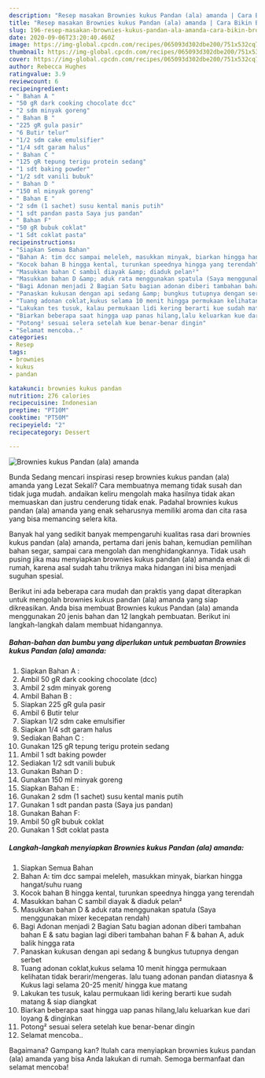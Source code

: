 ```yaml
---
description: "Resep masakan Brownies kukus Pandan (ala) amanda | Cara Bikin Brownies kukus Pandan (ala) amanda Yang Paling Enak"
title: "Resep masakan Brownies kukus Pandan (ala) amanda | Cara Bikin Brownies kukus Pandan (ala) amanda Yang Paling Enak"
slug: 196-resep-masakan-brownies-kukus-pandan-ala-amanda-cara-bikin-brownies-kukus-pandan-ala-amanda-yang-paling-enak
date: 2020-09-06T23:20:40.460Z
image: https://img-global.cpcdn.com/recipes/065093d302dbe200/751x532cq70/brownies-kukus-pandan-ala-amanda-foto-resep-utama.jpg
thumbnail: https://img-global.cpcdn.com/recipes/065093d302dbe200/751x532cq70/brownies-kukus-pandan-ala-amanda-foto-resep-utama.jpg
cover: https://img-global.cpcdn.com/recipes/065093d302dbe200/751x532cq70/brownies-kukus-pandan-ala-amanda-foto-resep-utama.jpg
author: Rebecca Hughes
ratingvalue: 3.9
reviewcount: 6
recipeingredient:
- " Bahan A "
- "50 gR dark cooking chocolate dcc"
- "2 sdm minyak goreng"
- " Bahan B "
- "225 gR gula pasir"
- "6 Butir telur"
- "1/2 sdm cake emulsifier"
- "1/4 sdt garam halus"
- " Bahan C "
- "125 gR tepung terigu protein sedang"
- "1 sdt baking powder"
- "1/2 sdt vanili bubuk"
- " Bahan D "
- "150 ml minyak goreng"
- " Bahan E "
- "2 sdm (1 sachet) susu kental manis putih"
- "1 sdt pandan pasta Saya jus pandan"
- " Bahan F"
- "50 gR bubuk coklat"
- "1 Sdt coklat pasta"
recipeinstructions:
- "Siapkan Semua Bahan"
- "Bahan A: tim dcc sampai meleleh, masukkan minyak, biarkan hingga hangat/suhu ruang"
- "Kocok bahan B hingga kental, turunkan speednya hingga yang terendah"
- "Masukkan bahan C sambil diayak &amp; diaduk pelan²"
- "Masukkan bahan D &amp; aduk rata menggunakan spatula (Saya menggunakan mixer kecepatan rendah)"
- "Bagi Adonan menjadi 2 Bagian Satu bagian adonan diberi tambahan bahan E &amp; satu bagian lagi diberi tambahan bahan F &amp; bahan A, aduk balik hingga rata"
- "Panaskan kukusan dengan api sedang &amp; bungkus tutupnya dengan serbet"
- "Tuang adonan coklat,kukus selama 10 menit hingga permukaan kelihatan tidak berarir/mengeras. lalu tuang adonan pandan diatasnya &amp; Kukus lagi selama 20-25 menit/ hingga kue matang"
- "Lakukan tes tusuk, kalau permukaan lidi kering berarti kue sudah matang &amp; siap diangkat"
- "Biarkan beberapa saat hingga uap panas hilang,lalu keluarkan kue dari loyang &amp; dinginkan"
- "Potong² sesuai selera setelah kue benar-benar dingin"
- "Selamat mencoba.."
categories:
- Resep
tags:
- brownies
- kukus
- pandan

katakunci: brownies kukus pandan 
nutrition: 276 calories
recipecuisine: Indonesian
preptime: "PT10M"
cooktime: "PT50M"
recipeyield: "2"
recipecategory: Dessert

---
```



![Brownies kukus Pandan (ala) amanda](https://img-global.cpcdn.com/recipes/065093d302dbe200/751x532cq70/brownies-kukus-pandan-ala-amanda-foto-resep-utama.jpg)

Bunda Sedang mencari inspirasi resep brownies kukus pandan (ala) amanda yang Lezat Sekali? Cara membuatnya memang tidak susah dan tidak juga mudah. andaikan keliru mengolah maka hasilnya tidak akan memuaskan dan justru cenderung tidak enak. Padahal brownies kukus pandan (ala) amanda yang enak seharusnya memiliki aroma dan cita rasa yang bisa memancing selera kita.

Banyak hal yang sedikit banyak mempengaruhi kualitas rasa dari brownies kukus pandan (ala) amanda, pertama dari jenis bahan, kemudian pemilihan bahan segar, sampai cara mengolah dan menghidangkannya. Tidak usah pusing jika mau menyiapkan brownies kukus pandan (ala) amanda enak di rumah, karena asal sudah tahu triknya maka hidangan ini bisa menjadi suguhan spesial.




Berikut ini ada beberapa cara mudah dan praktis yang dapat diterapkan untuk mengolah brownies kukus pandan (ala) amanda yang siap dikreasikan. Anda bisa membuat Brownies kukus Pandan (ala) amanda menggunakan 20 jenis bahan dan 12 langkah pembuatan. Berikut ini langkah-langkah dalam membuat hidangannya.

<!--inarticleads1-->

##### Bahan-bahan dan bumbu yang diperlukan untuk pembuatan Brownies kukus Pandan (ala) amanda:

1. Siapkan  Bahan A :
1. Ambil 50 gR dark cooking chocolate (dcc)
1. Ambil 2 sdm minyak goreng
1. Ambil  Bahan B :
1. Siapkan 225 gR gula pasir
1. Ambil 6 Butir telur
1. Siapkan 1/2 sdm cake emulsifier
1. Siapkan 1/4 sdt garam halus
1. Sediakan  Bahan C :
1. Gunakan 125 gR tepung terigu protein sedang
1. Ambil 1 sdt baking powder
1. Sediakan 1/2 sdt vanili bubuk
1. Gunakan  Bahan D :
1. Gunakan 150 ml minyak goreng
1. Siapkan  Bahan E :
1. Gunakan 2 sdm (1 sachet) susu kental manis putih
1. Gunakan 1 sdt pandan pasta (Saya jus pandan)
1. Gunakan  Bahan F:
1. Ambil 50 gR bubuk coklat
1. Gunakan 1 Sdt coklat pasta




<!--inarticleads2-->

##### Langkah-langkah menyiapkan Brownies kukus Pandan (ala) amanda:

1. Siapkan Semua Bahan
1. Bahan A: tim dcc sampai meleleh, masukkan minyak, biarkan hingga hangat/suhu ruang
1. Kocok bahan B hingga kental, turunkan speednya hingga yang terendah
1. Masukkan bahan C sambil diayak &amp; diaduk pelan²
1. Masukkan bahan D &amp; aduk rata menggunakan spatula (Saya menggunakan mixer kecepatan rendah)
1. Bagi Adonan menjadi 2 Bagian Satu bagian adonan diberi tambahan bahan E &amp; satu bagian lagi diberi tambahan bahan F &amp; bahan A, aduk balik hingga rata
1. Panaskan kukusan dengan api sedang &amp; bungkus tutupnya dengan serbet
1. Tuang adonan coklat,kukus selama 10 menit hingga permukaan kelihatan tidak berarir/mengeras. lalu tuang adonan pandan diatasnya &amp; Kukus lagi selama 20-25 menit/ hingga kue matang
1. Lakukan tes tusuk, kalau permukaan lidi kering berarti kue sudah matang &amp; siap diangkat
1. Biarkan beberapa saat hingga uap panas hilang,lalu keluarkan kue dari loyang &amp; dinginkan
1. Potong² sesuai selera setelah kue benar-benar dingin
1. Selamat mencoba..




Bagaimana? Gampang kan? Itulah cara menyiapkan brownies kukus pandan (ala) amanda yang bisa Anda lakukan di rumah. Semoga bermanfaat dan selamat mencoba!
